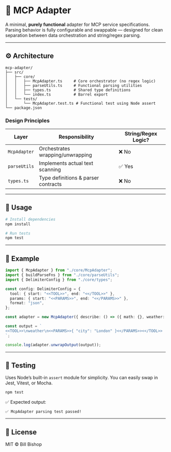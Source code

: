 # 🧩 MCP Adapter

A minimal, **purely functional** adapter for MCP service specifications. Parsing behavior is fully configurable and swappable — designed for clean separation between data orchestration and string/regex parsing.

---

## ⚙️ Architecture

```
mcp-adapter/
├── src/
│   ├── core/
│   │   ├── McpAdapter.ts     # Core orchestrator (no regex logic)
│   │   ├── parseUtils.ts     # Functional parsing utilities
│   │   ├── types.ts          # Shared type definitions
│   │   └── index.ts          # Barrel export
│   └── tests/
│       └── McpAdapter.test.ts # Functional test using Node assert
└── package.json
```

### Design Principles
| Layer | Responsibility | String/Regex Logic? |
|--------|----------------|---------------------|
| `McpAdapter` | Orchestrates wrapping/unwrapping | ❌ No |
| `parseUtils` | Implements actual text scanning | ✅ Yes |
| `types.ts` | Type definitions & parser contracts | ❌ No |

---

## 🚀 Usage

```bash
# Install dependencies
npm install

# Run tests
npm test
```

---

## 🧠 Example

```ts
import { McpAdapter } from "./core/McpAdapter";
import { buildParseFns } from "./core/parseUtils";
import { DelimiterConfig } from "./core/types";

const config: DelimiterConfig = {
  tool: { start: "<<TOOL>>", end: "<</TOOL>>" },
  params: { start: "<<PARAMS>>", end: "<</PARAMS>>" },
  format: "json",
};

const adapter = new McpAdapter({ describe: () => ({ math: {}, weather: {} }) }, buildParseFns(config));

const output = `
<<TOOL>>\nweather\n<<PARAMS>>{ "city": "London" }<</PARAMS>><</TOOL>>
`;

console.log(adapter.unwrapOutput(output));
```

---

## 🧪 Testing
Uses Node’s built-in `assert` module for simplicity. You can easily swap in Jest, Vitest, or Mocha.

```bash
npm test
```

✅ Expected output:
```
✅ McpAdapter parsing test passed!
```

---

## 🧱 License
MIT © Bill Bishop